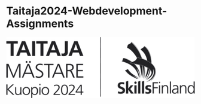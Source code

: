 # Taitaja2024-Webdevelopment-Assignments

<img src="https://github.com/SakkyTT/Taitaja2024-Electrical-Installations-406-Assignments/blob/main/Taitaja-logo-Kuopio2024-vaaka_png.png" alt="Project Logo">

